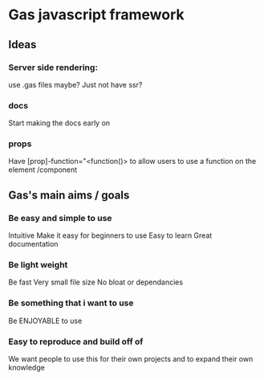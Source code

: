 # Gas javascript framework

## Ideas

### Server side rendering:

use .gas files maybe?
Just not have ssr?

### docs

Start making the docs early on

### props

Have [prop]-function="<function()> to allow users to use a function on the element /component

## Gas's main aims / goals

### Be easy and simple to use

Intuitive
Make it easy for beginners to use
Easy to learn
Great documentation

### Be light weight

Be fast
Very small file size
No bloat or dependancies

### Be something that i want to use

Be ENJOYABLE to use

### Easy to reproduce and build off of

We want people to use this for their own projects and to expand their own knowledge
